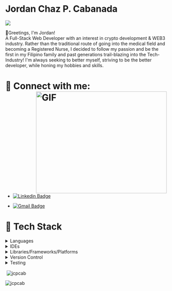 # Jordan Chaz P. Cabanada

![](https://visitor-badge.glitch.me/badge?page_id=jcpcab.jcpcab)


👋Greetings, I'm Jordan! </br>
    A Full-Stack Web Developer with an interest in crypto development & WEB3 industry. Rather than the traditional route of going into the medical field and becoming a Registered Nurse, I decided to follow my passion and be the first in my Filipino family and past generations trail-blazing into the Tech-Industry! I'm always seeking to better myself, striving to be the better developer, while honing my hobbies and skills.</br>

# 📮 Connect with me: <img align="right" alt="GIF" src="https://i.imgur.com/WnGdIGh.gif" width="408" height="318" />
 - [![Linkedin Badge](https://img.shields.io/badge/-LinkedIn-0e76a8?style=flat-square&logo=Linkedin&logoColor=white)](https://linkedin.com/in/jcpcabanada)</br>

- [![Gmail Badge](https://img.shields.io/badge/Gmail-D14836?style=for-the-badge&logo=gmail&logoColor=white)](mailto:jcpcabanada@gmail.com)
 

# 🧰 Tech Stack

<details>
  <summary>Languages</summary>
  <img align="center" src="https://img.shields.io/badge/css3-%231572B6.svg?style=for-the-badge&logo=css3&logoColor=white" alt="CSS3"   width=11% />
  <img align="center" src="https://img.shields.io/badge/html5-%23E34F26.svg?style=for-the-badge&logo=html5&logoColor=white" alt="HTML5"   width=12% />
 <img align="center" src="https://img.shields.io/badge/javascript-%23323330.svg?style=for-the-                        badge&logo=javascript&logoColor=%23F7DF1E" alt="JavaScript"  width=15% />
</details>
   
<details>
  <summary>IDEs</summary>
  <img align="center" src="https://img.shields.io/badge/IntelliJIDEA-000000.svg?style=for-the-badge&logo=intellij-idea&logoColor=white" alt="IntelliJIDEA"   width=20% />
    <img align="center" src="https://img.shields.io/badge/Visual%20Studio%20Code-0078d7.svg?style=for-the-badge&logo=visual-studio-code&logoColor=white" alt="VS Code"  width=25% />
</details>

<details>
  <summary>Libraries/Frameworks/Platforms</summary>
  <img align="center" src="https://img.shields.io/badge/express.js-%23404d59.svg?style=for-the-badge&logo=express&logoColor=%2361DAFB" alt="Express.js" height=8%  width=15% />
  <img align="center" src="https://img.shields.io/badge/JWT-black?style=for-the-badge&logo=JSON%20web%20tokens" alt="JWT" height=8%  width=15% />
  <img align="center" src="https://img.shields.io/badge/NPM-%23000000.svg?style=for-the-badge&logo=npm&logoColor=white" alt="NPM" height=8%  width=15% />
  <img align="center" src="https://img.shields.io/badge/node.js-6DA55F?style=for-the-badge&logo=node.js&logoColor=white" alt="node.js" height=8%  width=15% />
  <img align="center" src="https://img.shields.io/badge/react-%2320232a.svg?style=for-the-badge&logo=react&logoColor=%2361DAFB" alt="React" height=8%  width=15% />
  <img align="center" src="https://img.shields.io/badge/React_Router-CA4245?style=for-the-badge&logo=react-router&logoColor=white" alt="React Router" height=8%  width=15% />
  <img align="center" src="https://img.shields.io/badge/redux-%23593d88.svg?style=for-the-badge&logo=redux&logoColor=white" alt="Redux" height=8%  width=15% />
  <img align="center" src="https://img.shields.io/badge/styled--components-DB7093?style=for-the-badge&logo=styled-components&logoColor=white" alt="Styled Components" height=8%  width=15% />
  <img align="center" src="" alt="Redux" height=8%  width=15% />
</details>
  
<details>
  <summary>Version Control</summary>
    <img align="center" src="https://img.shields.io/badge/git-%23F05033.svg?style=for-the-badge&logo=git&logoColor=white" alt="Git" height=8%  width=15% />
    <img align="center" src="https://img.shields.io/badge/github-%23121011.svg?style=for-the-badge&logo=github&logoColor=white" alt="GitHub" height=8%  width=15% />
</details>

<details>
  <summary>Testing</summary>
    <img align="center" src="https://img.shields.io/badge/-cypress-%23E5E5E5?style=for-the-badge&logo=cypress&logoColor=058a5e" alt="cypress" height=8%  width=15% />
    <img align="center" src="https://img.shields.io/badge/-jest-%23C21325?style=for-the-badge&logo=jest&logoColor=white" alt="Jest" height=8%  width=15% />
</details>





<p>&nbsp;<img align="center" src="https://github-readme-stats.vercel.app/api?username=jcpcab&show_icons=true&theme=dark&locale=en" alt="jcpcab" /></p>

<p><img align="center" src="https://github-readme-streak-stats.herokuapp.com/?user=jcpcab&theme=dark" alt="jcpcab" /></p>
